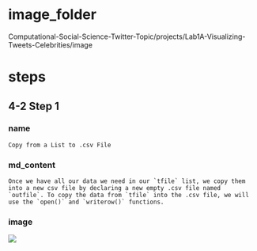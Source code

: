# image_folder

Computational-Social-Science-Twitter-Topic/projects/Lab1A-Visualizing-Tweets-Celebrities/image

# steps

## 4-2 Step 1
### name
```
Copy from a List to .csv File
```
### md_content
```
Once we have all our data we need in our `tfile` list, we copy them into a new csv file by declaring a new empty .csv file named `outfile`. To copy the data from `tfile` into the .csv file, we will use the `open()` and `writerow()` functions.
```
### image
<img src="image/img_5acfa7c320b99.png"/>

